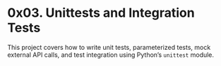 # 0x03. Unittests and Integration Tests

This project covers how to write unit tests, parameterized tests, mock external API calls, and test integration using Python’s `unittest` module.
